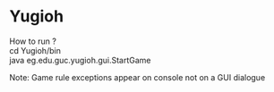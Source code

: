 # Yugioh
How to run ?  
cd Yugioh/bin  
java eg.edu.guc.yugioh.gui.StartGame  

Note: Game rule exceptions appear on console not on a GUI dialogue
